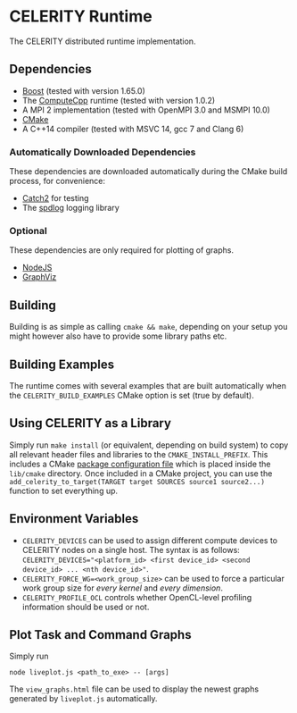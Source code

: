 # CELERITY Runtime

The CELERITY distributed runtime implementation.

## Dependencies

* [Boost](http://www.boost.org) (tested with version 1.65.0)
* The [ComputeCpp](https://www.codeplay.com/products/computesuite/computecpp)
  runtime (tested with version 1.0.2)
* A MPI 2 implementation (tested with OpenMPI 3.0 and MSMPI 10.0)
* [CMake](https://www.cmake.org)
* A C++14 compiler (tested with MSVC 14, gcc 7 and Clang 6)

### Automatically Downloaded Dependencies

These dependencies are downloaded automatically during the CMake build process,
for convenience:

* [Catch2](https://github.com/catchorg/Catch2) for testing
* The [spdlog](https://github.com/gabime/spdlog) logging library

### Optional

These dependencies are only required for plotting of graphs.

* [NodeJS](https://nodejs.org/en)
* [GraphViz](http://graphviz.org)

## Building

Building is as simple as calling `cmake && make`, depending on your setup you
might however also have to provide some library paths etc.

## Building Examples

The runtime comes with several examples that are built automatically when
the `CELERITY_BUILD_EXAMPLES` CMake option is set (true by default).

## Using CELERITY as a Library

Simply run `make install` (or equivalent, depending on build system) to copy all
relevant header files and libraries to the `CMAKE_INSTALL_PREFIX`. This includes
a CMake [package configuration
file](https://cmake.org/cmake/help/latest/manual/cmake-packages.7.html#package-configuration-file)
which is placed inside the `lib/cmake` directory. Once included in a CMake
project, you can use the
`add_celerity_to_target(TARGET target SOURCES source1 source2...)` function to
set everything up.

## Environment Variables

* `CELERITY_DEVICES` can be used to assign different compute devices to CELERITY
  nodes on a single host. The syntax is as follows:
  `CELERITY_DEVICES="<platform_id> <first device_id> <second device_id> ... <nth device_id>"`.
* `CELERITY_FORCE_WG=<work_group_size>` can be used to force a particular work
   group size for *every kernel* and *every dimension*.
* `CELERITY_PROFILE_OCL` controls whether OpenCL-level profiling information
  should be used or not.

## Plot Task and Command Graphs

Simply run

    node liveplot.js <path_to_exe> -- [args]

The `view_graphs.html` file can be used to display the newest graphs generated
by `liveplot.js` automatically.

